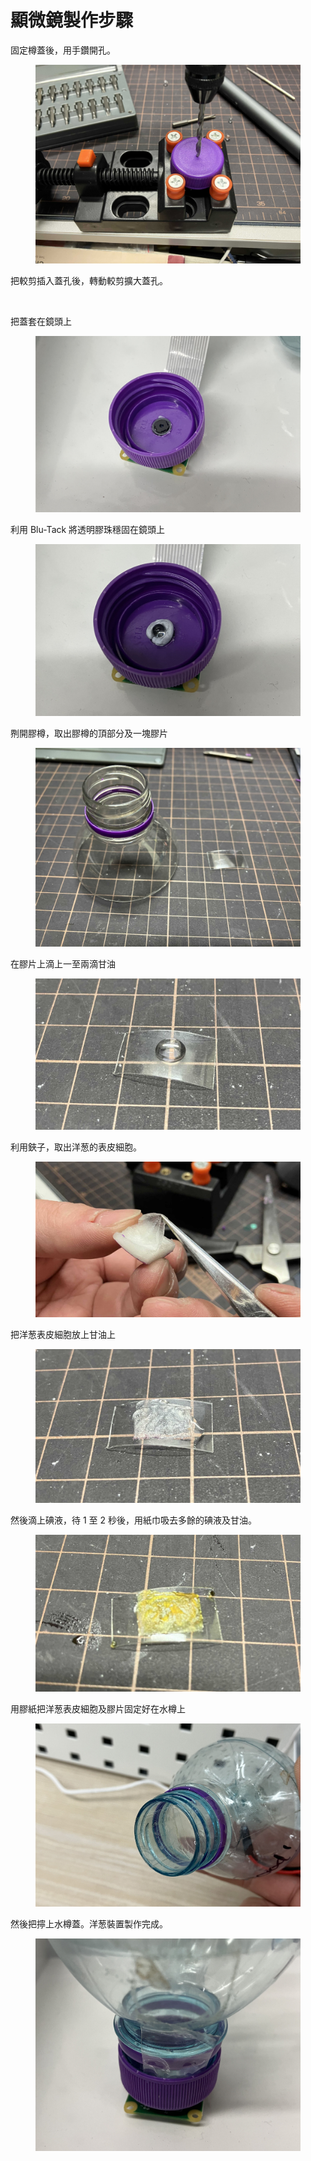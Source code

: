 # 顯微鏡製作步驟

固定樽蓋後，用手鑽開孔。

<figure><img src="../.gitbook/assets/IMG_1041.jpeg" alt=""><figcaption></figcaption></figure>

把較剪插入蓋孔後，轉動較剪擴大蓋孔。

<figure><img src="../.gitbook/assets/IMG_1050 copy.png" alt=""><figcaption></figcaption></figure>

把蓋套在鏡頭上

<figure><img src="../.gitbook/assets/IMG_1378.jpg" alt=""><figcaption></figcaption></figure>

利用 Blu-Tack 將透明膠珠穩固在鏡頭上

<figure><img src="../.gitbook/assets/IMG_1381.jpg" alt=""><figcaption></figcaption></figure>

𠝹開膠樽，取出膠樽的頂部分及一塊膠片

<figure><img src="../.gitbook/assets/water_bottle.jpeg" alt=""><figcaption></figcaption></figure>

在膠片上滴上一至兩滴甘油

<figure><img src="../.gitbook/assets/IMG_1067 copy.jpg" alt=""><figcaption></figcaption></figure>

利用鋏子，取出洋葱的表皮細胞。

<figure><img src="../.gitbook/assets/picamera_white_cover" alt=""><figcaption></figcaption></figure>

把洋葱表皮細胞放上甘油上

<figure><img src="../.gitbook/assets/IMG_1068 copy.jpg" alt=""><figcaption></figcaption></figure>

然後滴上碘液，待 1 至 2 秒後，用紙巾吸去多餘的碘液及甘油。

<figure><img src="../.gitbook/assets/IMG_1070 copy.jpeg" alt=""><figcaption></figcaption></figure>

用膠紙把洋葱表皮細胞及膠片固定好在水樽上

<figure><img src="../.gitbook/assets/IMG_1382.jpg" alt=""><figcaption></figcaption></figure>

然後把擰上水樽蓋。洋葱裝置製作完成。

<figure><img src="../.gitbook/assets/IMG_1383 (1).jpg" alt=""><figcaption></figcaption></figure>
